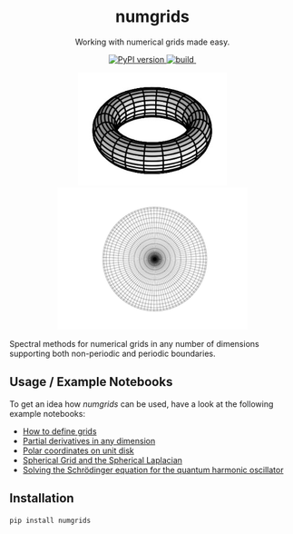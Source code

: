 <h1 align="center">numgrids</h1>
<p align="center"> Working with numerical grids made easy.</p>

<p align="center"><a href="https://badge.fury.io/py/numgrids"> <img src="https://badge.fury.io/py/numgrids.svg" alt="PyPI version"></a><a href=""> <img src="https://github.com/maroba/numgrids/actions/workflows/checks.yml/badge.svg" alt="build"></a><a href="https://codecov.io/gh/maroba/numgrids"> <img src="https://codecov.io/gh/maroba/numgrids/branch/main/graph/badge.svg?token=JNH9SP7BRG" alt=""></a></p>

  <div align="center"><img src="docs/assets/torus.png" height="200px">  <img src="docs/assets/disk320.png" height="250px"></div>

Spectral methods for numerical grids in any number of dimensions supporting both non-periodic and periodic boundaries.


## Usage / Example Notebooks

To get an idea how *numgrids* can be used, have a look at the following example notebooks:

- [How to define grids](examples/how-to-define-grids.ipynb)
- [Partial derivatives in any dimension](examples/partial-derivatives.ipynb)
- [Polar coordinates on unit disk](examples/polar-cooordinates-on-unit-disk.ipynb)
- [Spherical Grid and the Spherical Laplacian](examples/spherical-grid.ipynb)
- [Solving the Schrödinger equation for the quantum harmonic oscillator](examples/quantum-harmonic-oscillator.ipynb)

## Installation

```shell
pip install numgrids
```
